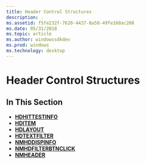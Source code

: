 ```yaml
---
title: Header Control Structures
description: .
ms.assetid: f5fe232f-7620-4437-8a58-49fe160ac208
ms.date: 05/31/2018
ms.topic: article
ms.author: windowssdkdev
ms.prod: windows
ms.technology: desktop
---
```


# Header Control Structures

## In This Section

-   [**HDHITTESTINFO**](/windows/win32/Commctrl/ns-commctrl-_hd_hittestinfo?branch=master)
-   [**HDITEM**](/windows/win32/Commctrl/ns-commctrl-_hd_itema?branch=master)
-   [**HDLAYOUT**](/windows/win32/Commctrl/ns-commctrl-_hd_layout?branch=master)
-   [**HDTEXTFILTER**](/windows/win32/Commctrl/ns-commctrl-_hd_textfiltera?branch=master)
-   [**NMHDDISPINFO**](/windows/win32/Commctrl/ns-commctrl-tagnmhddispinfoa?branch=master)
-   [**NMHDFILTERBTNCLICK**](/windows/win32/Commctrl/ns-commctrl-tagnmhdfilterbtnclick?branch=master)
-   [**NMHEADER**](/windows/win32/Commctrl/ns-commctrl-tagnmheadera?branch=master)

 

 




